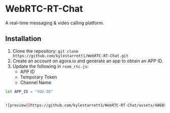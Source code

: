 # WebRTC-RT-Chat
A real-time messaging & video calling platform.

## Installation
1. Clone the repository: `git clone https://github.com/kylestarrett1/WebRTC-RT-Chat.git`
2. Create an account on agora.io and generate an app to obtain an APP ID.
3. Update the following in `room_rtc.js`: 
    - APP ID
    - Temporary Token
    - Channel Name

```bash
let APP_ID = "YOU-ID"


![preview](https://github.com/kylestarrett1/WebRTC-RT-Chat/assets/48605044/6a188cf6-9612-4b04-8f35-177d2c87efb6)
